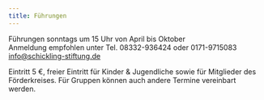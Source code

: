 ```yaml
---
title: Führungen
---
```


Führungen sonntags um 15 Uhr von April bis Oktober  
Anmeldung empfohlen unter Tel. 08332-936424 oder 0171-9715083        
info@schickling-stiftung.de

Eintritt 5 €, freier Eintritt für Kinder & Jugendliche sowie für Mitglieder des Förderkreises. Für Gruppen können auch andere Termine vereinbart werden.